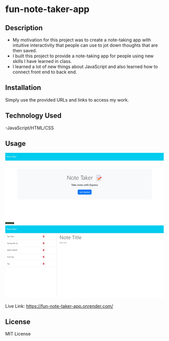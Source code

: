 # fun-note-taker-app

## Description

- My motivation for this project was to create a note-taking app with intuitive interactivity that people can use to jot down thoughts that are then saved.
- I built this project to provide a note-taking app for people using new skills I have learned in class.
- I learned a lot of new things about JavaScript and also learned how to connect front end to back end.

## Installation

Simply use the provided URLs and links to access my work.

## Technology Used

-JavaScript/HTML/CSS

## Usage

![picture1](/public/assets/images/module11pic1.jpg)
![picture2](/public/assets/images/module11pic2.jpg)

Live Link: https://fun-note-taker-app.onrender.com/

## License

MIT License